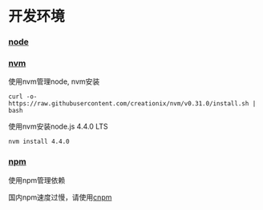 # 开发环境

### [node](https://nodejs.org/en/)

### [nvm](https://github.com/creationix/nvm)
使用nvm管理node, nvm安装
```
curl -o- https://raw.githubusercontent.com/creationix/nvm/v0.31.0/install.sh | bash
```
使用nvm安装node.js 4.4.0 LTS
```
nvm install 4.4.0
```

### [npm](https://github.com/npm/npm)
使用npm管理依赖

国内npm速度过慢，请使用[cnpm](http://npm.taobao.org/)
